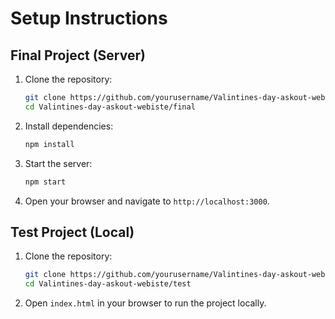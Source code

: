 # Setup Instructions

## Final Project (Server)

1. Clone the repository:
    ```sh
    git clone https://github.com/yourusername/Valintines-day-askout-webiste.git
    cd Valintines-day-askout-webiste/final
    ```

2. Install dependencies:
    ```sh
    npm install
    ```

3. Start the server:
    ```sh
    npm start
    ```

4. Open your browser and navigate to `http://localhost:3000`.

## Test Project (Local)

1. Clone the repository:
    ```sh
    git clone https://github.com/yourusername/Valintines-day-askout-webiste.git
    cd Valintines-day-askout-webiste/test
    ```

2. Open `index.html` in your browser to run the project locally.
